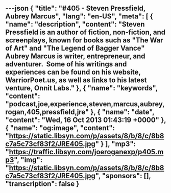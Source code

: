 ---json
{
  "title": "#405 - Steven Pressfield, Aubrey Marcus",
  "lang": "en-US",
  "meta": [
    {
      "name": "description",
      "content": "Steven Pressfield is an author of fiction, non-fiction, and screenplays, known for books such as \"The War of Art\" and \"The Legend of Bagger Vance\" Aubrey Marcus is writer, entrepreneur, and adventurer.  Some of his writings and experiences can be found on his website, WarriorPoet.us, as well as links to his latest venture, Onnit Labs."
    },
    {
      "name": "keywords",
      "content": "podcast,joe,experience,steven,marcus,aubrey,rogan,405,pressfield,jre"
    },
    {
      "name": "date",
      "content": "Wed, 16 Oct 2013 01:43:19 +0000"
    },
    {
      "name": "og:image",
      "content": "https://static.libsyn.com/p/assets/8/b/8/c/8b8c7a5c73cf83f2/JRE405.jpg"
    }
  ],
  "mp3": "https://traffic.libsyn.com/joeroganexp/p405.mp3",
  "img": "https://static.libsyn.com/p/assets/8/b/8/c/8b8c7a5c73cf83f2/JRE405.jpg",
  "sponsors": [],
  "transcription": false
}
---
<episode-header />

<timemark seconds="0" />

<transcribe-call-to-action />

<episode-footer />